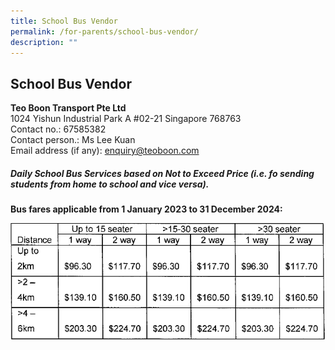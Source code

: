 ```yaml
---
title: School Bus Vendor
permalink: /for-parents/school-bus-vendor/
description: ""
---
```

## School Bus Vendor

<b>Teo Boon Transport Pte Ltd</b><br>
1024 Yishun Industrial Park A #02-21
Singapore 768763<br>
Contact no.: 67585382<br>
Contact person.: Ms Lee Kuan<br>
Email address (if any): enquiry@teoboon.com

##### Daily School Bus Services based on Not to Exceed Price (i.e. fo sending students from home to school and vice versa).

<b>Bus fares applicable from 1 January 2023 to 31 December 2024:</b>

![](/images/School%20Bus/bus%20fare.PNG)

